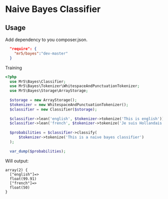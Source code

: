 # Naive Bayes Classifier

## Usage

Add dependency to you composer.json.

```json
  "require": {
    "mr5/bayes":"dev-master"
  }
```

Training

```php
<?php
  use Mr5\Bayes\Classifier;
  use Mr5\Bayes\Tokenizer\WhitespaceAndPunctuationTokenizer;
  use Mr5\Bayes\Storage\ArrayStorage;
  
  $storage = new ArrayStorage();
  $tokenizer = new WhitespaceAndPunctuationTokenizer();
  $classifier = new Classifier($storage);
  
  $classifier->lean('english', $tokenizer->tokenize('This is english'));
  $classifier->lean('french', $tokenizer->tokenize('Je suis Hollandais'));
  
  $probabilities = $classifier->classify(
      $tokenizer->tokenize('This is a naive bayes classifier')
  );
  
  var_dump($probabilities);
```

Will output:

```
array(2) {
  ["english"]=>
  float(99.91)
  ["french"]=>
  float(50)
}
```
